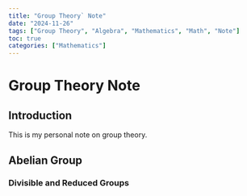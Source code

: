 ```yaml
---
title: "Group Theory` Note"
date: "2024-11-26"
tags: ["Group Theory", "Algebra", "Mathematics", "Math", "Note"]
toc: true
categories: ["Mathematics"]
---
```


# Group Theory Note

## Introduction

This is my personal note on group theory.

## Abelian Group

### Divisible and Reduced Groups

